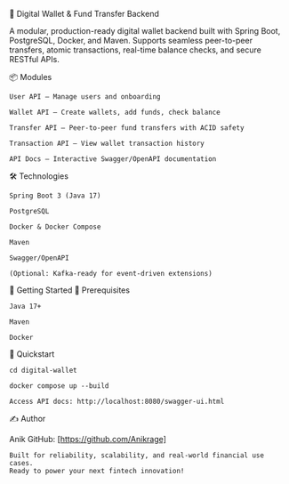 💸 Digital Wallet & Fund Transfer Backend

A modular, production-ready digital wallet backend built with Spring Boot, PostgreSQL, Docker, and Maven. Supports seamless peer-to-peer transfers, atomic transactions, real-time balance checks, and secure RESTful APIs.

📦 Modules

    User API — Manage users and onboarding

    Wallet API — Create wallets, add funds, check balance

    Transfer API — Peer-to-peer fund transfers with ACID safety

    Transaction API — View wallet transaction history

    API Docs — Interactive Swagger/OpenAPI documentation

🛠️ Technologies

    Spring Boot 3 (Java 17)

    PostgreSQL

    Docker & Docker Compose

    Maven

    Swagger/OpenAPI

    (Optional: Kafka-ready for event-driven extensions)

🚀 Getting Started
🔧 Prerequisites

    Java 17+

    Maven

    Docker

🏁 Quickstart

    cd digital-wallet

    docker compose up --build

    Access API docs: http://localhost:8080/swagger-ui.html

✍️ Author

Anik
GitHub: [https://github.com/Anikrage]

    Built for reliability, scalability, and real-world financial use cases.
    Ready to power your next fintech innovation!

